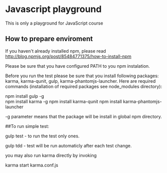 # Javascript playground

This is  only a playground for JavaScript course

## How to prepare enviroment 

If you haven't already installed npm, please read http://blog.npmjs.org/post/85484771375/how-to-install-npm

Please be sure that you have configured PATH to you npm instalation. 

Before you run the test please be sure that you install following packages: karma, karma-qunit, gulp, karma-phantomjs-launcher. Here are required commands (installation of required packages see node_modules directory):

   npm install gulp -g   
   npm install karma -g
   npm install karma-qunit
   npm install karma-phantomjs-launcher

 -g parameter means that the package will be install in global npm directory.  


##To run simple test: 

gulp test - to run the test only ones.

gulp tdd - test will be run automaticly after each test change. 

you may also run karma directly by invoking 

karma start karma.conf.js










